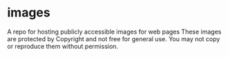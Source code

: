 # images
A repo for hosting publicly accessible images for web pages
These images are protected by Copyright and not free for general use. You may not copy or reproduce them without permission.
